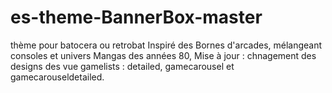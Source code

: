 # es-theme-BannerBox-master
thème pour batocera ou retrobat
Inspiré des Bornes d'arcades, mélangeant consoles et univers Mangas des années 80, 
Mise à jour : chnagement des designs des vue gamelists : detailed, gamecarousel et gamecarouseldetailed.
